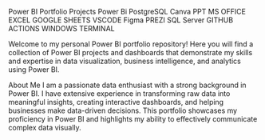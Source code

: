 Power BI Portfolio Projects
Power Bi PostgreSQL    Canva PPT MS OFFICE EXCEL GOOGLE SHEETS VSCODE Figma PREZI SQL Server GITHUB ACTIONS WINDOWS TERMINAL

Welcome to my personal Power BI portfolio repository! Here you will find a collection of Power BI projects and dashboards that demonstrate my skills and expertise in data visualization, business intelligence, and analytics using Power BI.

About Me
I am a passionate data enthusiast with a strong background in Power BI. I have extensive experience in transforming raw data into meaningful insights, creating interactive dashboards, and helping businesses make data-driven decisions. This portfolio showcases my proficiency in Power BI and highlights my ability to effectively communicate complex data visually. 
